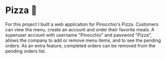 # Pizza :pizza:

For this project I built a web application for Pinocchio's Pizza.
Customers can view the menu, create an account and order their favorite meals.
A superuser account with username "Pinocchio" and password "Pizza", allows the company to add or remove menu items, and to see the pending orders.
As an extra feature, completed orders can be removed from the pending orders list.


